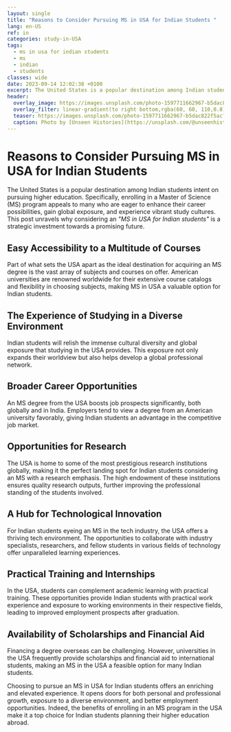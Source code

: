 ```yaml
---
layout: single
title: "Reasons to Consider Pursuing MS in USA for Indian Students "
lang: en-US
ref: in
categories: study-in-USA
tags:
  - ms in usa for indian students
  - ms
  - indian
  - students
classes: wide
date: 2023-09-14 12:02:38 +0100
excerpt: The United States is a popular destination among Indian students intent on pursuing higher education.
header:
  overlay_image: https://images.unsplash.com/photo-1597711662967-b5dac822f5ac?crop=entropy&cs=tinysrgb&fit=max&fm=jpg&ixid=M3w0Nzk0ODB8MHwxfHNlYXJjaHwxfHxtcyUyMGluJTIwdXNhJTIwZm9yJTIwaW5kaWFuJTIwc3R1ZGVudHMlMkMlMjBtcyUyQyUyMGluZGlhbiUyQyUyMHN0dWRlbnRzfGVufDB8MHx8fDE2OTQ2ODkzNTh8MA&ixlib=rb-4.0.3&q=80&w=1080
  overlay_filter: linear-gradient(to right bottom,rgba(60, 60, 110,0.8), rgba(178, 34, 52, 0.5))
  teaser: https://images.unsplash.com/photo-1597711662967-b5dac822f5ac?crop=entropy&cs=tinysrgb&fit=max&fm=jpg&ixid=M3w0Nzk0ODB8MHwxfHNlYXJjaHwxfHxtcyUyMGluJTIwdXNhJTIwZm9yJTIwaW5kaWFuJTIwc3R1ZGVudHMlMkMlMjBtcyUyQyUyMGluZGlhbiUyQyUyMHN0dWRlbnRzfGVufDB8MHx8fDE2OTQ2ODkzNTh8MA&ixlib=rb-4.0.3&q=80&w=400
  caption: Photo by [Unseen Histories](https://unsplash.com/@unseenhistories?utm_source=wenospeakamericano&utm_medium=referral) on [Unsplash](https://unsplash.com/?utm_source=wenospeakamericano&utm_medium=referral)
---
```

  
  # Reasons to Consider Pursuing MS in USA for Indian Students 

The United States is a popular destination among Indian students intent on pursuing higher education. Specifically, enrolling in a Master of Science (MS) program appeals to many who are eager to enhance their career possibilities, gain global exposure, and experience vibrant study cultures. This post unravels why considering an *"MS in USA for Indian students"* is a strategic investment towards a promising future. 

## Easy Accessibility to a Multitude of Courses

Part of what sets the USA apart as the ideal destination for acquiring an MS degree is the vast array of subjects and courses on offer. American universities are renowned worldwide for their extensive course catalogs and flexibility in choosing subjects, making MS in USA a valuable option for Indian students.
  
## The Experience of Studying in a Diverse Environment

Indian students will relish the immense cultural diversity and global exposure that studying in the USA provides. This exposure not only expands their worldview but also helps develop a global professional network.

## Broader Career Opportunities

An MS degree from the USA boosts job prospects significantly, both globally and in India. Employers tend to view a degree from an American university favorably, giving Indian students an advantage in the competitive job market.

## Opportunities for Research 

The USA is home to some of the most prestigious research institutions globally, making it the perfect landing spot for Indian students considering an MS with a research emphasis. The high endowment of these institutions ensures quality research outputs, further improving the professional standing of the students involved.

## A Hub for Technological Innovation

For Indian students eyeing an MS in the tech industry, the USA offers a thriving tech environment. The opportunities to collaborate with industry specialists, researchers, and fellow students in various fields of technology offer unparalleled learning experiences.

## Practical Training and Internships 

In the USA, students can complement academic learning with practical training. These opportunities provide Indian students with practical work experience and exposure to working environments in their respective fields, leading to improved employment prospects after graduation.

## Availability of Scholarships and Financial Aid 

Financing a degree overseas can be challenging. However, universities in the USA frequently provide scholarships and financial aid to international students, making an MS in the USA a feasible option for many Indian students.

Choosing to pursue an MS in USA for Indian students offers an enriching and elevated experience. It opens doors for both personal and professional growth, exposure to a diverse environment, and better employment opportunities. Indeed, the benefits of enrolling in an MS program in the USA make it a top choice for Indian students planning their higher education abroad.